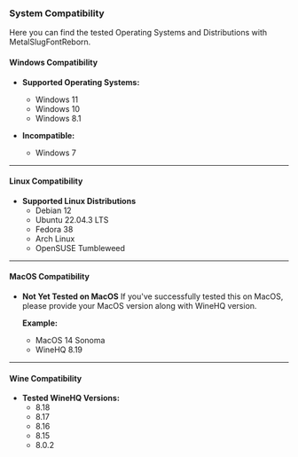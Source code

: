 ### System Compatibility

Here you can find the tested Operating Systems and Distributions with MetalSlugFontReborn.

#### Windows Compatibility
- **Supported Operating Systems:**
  - Windows 11
  - Windows 10
  - Windows 8.1

- **Incompatible:**
  - Windows 7

---

#### Linux Compatibility
- **Supported Linux Distributions**
  - Debian 12
  - Ubuntu 22.04.3 LTS
  - Fedora 38
  - Arch Linux
  - OpenSUSE Tumbleweed

---

#### MacOS Compatibility
- **Not Yet Tested on MacOS**
  If you've successfully tested this on MacOS, please provide your MacOS version along with WineHQ version.

  **Example:**
  - MacOS 14 Sonoma
  - WineHQ 8.19

---

#### Wine Compatibility
- **Tested WineHQ Versions:**
  - 8.18
  - 8.17
  - 8.16
  - 8.15
  - 8.0.2

